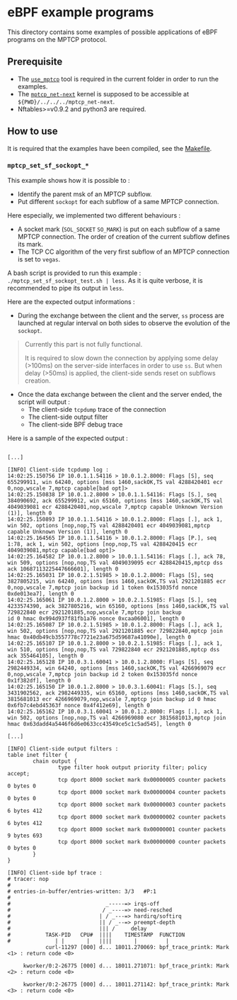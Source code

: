 # eBPF example programs

This directory contains some examples of possible applications of eBPF programs on the MPTCP protocol.


## Prerequisite
- The [`use_mptcp`](ihttps://github.com/pabeni/mptcp-tools) tool is required in the current folder in order to run the examples.
- The [`mptcp_net-next`](https://github.com/multipath-tcp/mptcp_net-next) kernel is supposed to be accessible at `${PWD}/../../../mptcp_net-next`.
- Nftables>=v0.9.2 and python3 are required.

## How to use

It is required that the examples have been compiled, see the [Makefile](Makefile).

### `mptcp_set_sf_sockopt_*`

This example shows how it is possible to :
- Identify the parent msk of an MPTCP subflow.
- Put different `sockopt` for each subflow of a same MPTCP connection.

Here especially, we implemented two different behaviours :
- A socket mark (`SOL_SOCKET` `SO_MARK`) is put on each subflow of a same MPTCP connection. The order of creation of the current subflow defines its mark.
- The TCP CC algorithm of the very first subflow of an MPTCP connection is set to `vegas`.

A bash script is provided to run this example : `./mptcp_set_sf_sockopt_test.sh | less`. As it is quite verbose, it is recommended to pipe its output in `less`.

Here are the expected output informations :
- During the exchange between the client and the server, `ss` process are launched at regular interval on both sides to observe the evolution of the `sockopt`.
> Currently this part is not fully functional.
>
> It is required to slow down the connection by applying some delay (>100ms) on the server-side interfaces in order to use `ss`.
> But when delay (>50ms) is applied, the client-side sends reset on subflows creation.

- Once the data exchange between the client and the server ended, the script will output :
	- The client-side `tcpdump` trace of the connection
	- The client-side output filter
	- The client-side BPF debug trace

Here is a sample of the expected output :

```

[...]

[INFO] Client-side tcpdump log :
14:02:25.150756 IP 10.0.1.1.54116 > 10.0.1.2.8000: Flags [S], seq 655299911, win 64240, options [mss 1460,sackOK,TS val 4288420401 ecr 0,nop,wscale 7,mptcp capable[bad opt]>
14:02:25.150838 IP 10.0.1.2.8000 > 10.0.1.1.54116: Flags [S.], seq 384090692, ack 655299912, win 65160, options [mss 1460,sackOK,TS val 4049039081 ecr 4288420401,nop,wscale 7,mptcp capable Unknown Version (1)], length 0
14:02:25.150893 IP 10.0.1.1.54116 > 10.0.1.2.8000: Flags [.], ack 1, win 502, options [nop,nop,TS val 4288420401 ecr 4049039081,mptcp capable Unknown Version (1)], length 0
14:02:25.164565 IP 10.0.1.1.54116 > 10.0.1.2.8000: Flags [P.], seq 1:78, ack 1, win 502, options [nop,nop,TS val 4288420415 ecr 4049039081,mptcp capable[bad opt]>
14:02:25.164582 IP 10.0.1.2.8000 > 10.0.1.1.54116: Flags [.], ack 78, win 509, options [nop,nop,TS val 4049039095 ecr 4288420415,mptcp dss ack 10687113225447666601], length 0
14:02:25.165031 IP 10.0.2.1.51985 > 10.0.1.2.8000: Flags [S], seq 3827805215, win 64240, options [mss 1460,sackOK,TS val 2921201885 ecr 0,nop,wscale 7,mptcp join backup id 1 token 0x153035fd nonce 0xde013ea7], length 0
14:02:25.165061 IP 10.0.1.2.8000 > 10.0.2.1.51985: Flags [S.], seq 4233574390, ack 3827805216, win 65160, options [mss 1460,sackOK,TS val 729822840 ecr 2921201885,nop,wscale 7,mptcp join backup
id 0 hmac 0x994d937f81fb1a76 nonce 0xcaa06001], length 0
14:02:25.165087 IP 10.0.2.1.51985 > 10.0.1.2.8000: Flags [.], ack 1, win 502, options [nop,nop,TS val 2921201885 ecr 729822840,mptcp join hmac 0x40db49cb3557778c7721e23a675d59687a41090e], length 0
14:02:25.165107 IP 10.0.1.2.8000 > 10.0.2.1.51985: Flags [.], ack 1, win 510, options [nop,nop,TS val 729822840 ecr 2921201885,mptcp dss ack 355464105], length 0
14:02:25.165128 IP 10.0.3.1.60041 > 10.0.1.2.8000: Flags [S], seq 2982449334, win 64240, options [mss 1460,sackOK,TS val 4266969079 ecr 0,nop,wscale 7,mptcp join backup id 2 token 0x153035fd nonce 0x1f382df], length 0
14:02:25.165150 IP 10.0.1.2.8000 > 10.0.3.1.60041: Flags [S.], seq 3431902562, ack 2982449335, win 65160, options [mss 1460,sackOK,TS val 3815681013 ecr 4266969079,nop,wscale 7,mptcp join backup id 0 hmac 0x6fb7c4ebd45363f nonce 0x4f412e69], length 0
14:02:25.165162 IP 10.0.3.1.60041 > 10.0.1.2.8000: Flags [.], ack 1, win 502, options [nop,nop,TS val 4266969080 ecr 3815681013,mptcp join hmac 0x63dadd4a5446f6d6e0633cc43549ce5c1c5ad545], length 0

[...]

[INFO] Client-side output filters :
table inet filter {
        chain output {
                type filter hook output priority filter; policy accept;
                tcp dport 8000 socket mark 0x00000005 counter packets 0 bytes 0
                tcp dport 8000 socket mark 0x00000004 counter packets 0 bytes 0
                tcp dport 8000 socket mark 0x00000003 counter packets 6 bytes 412
                tcp dport 8000 socket mark 0x00000002 counter packets 6 bytes 412
                tcp dport 8000 socket mark 0x00000001 counter packets 9 bytes 693
                tcp dport 8000 socket mark 0x00000000 counter packets 0 bytes 0
        }
}

[INFO] Client-side bpf trace :
# tracer: nop
#
# entries-in-buffer/entries-written: 3/3   #P:1
#
#                              _-----=> irqs-off
#                             / _----=> need-resched
#                            | / _---=> hardirq/softirq
#                            || / _--=> preempt-depth
#                            ||| /     delay
#           TASK-PID   CPU#  ||||    TIMESTAMP  FUNCTION
#              | |       |   ||||       |         |
            curl-11297 [000] d... 18011.270069: bpf_trace_printk: Mark <1> : return code <0>

     kworker/0:2-26775 [000] d... 18011.271071: bpf_trace_printk: Mark <2> : return code <0>

     kworker/0:2-26775 [000] d... 18011.271142: bpf_trace_printk: Mark <3> : return code <0>
```
